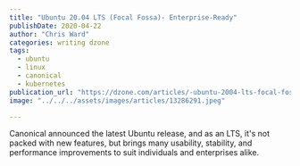 ```yaml
---
title: "Ubuntu 20.04 LTS (Focal Fossa)- Enterprise-Ready"
publishDate: 2020-04-22
author: "Chris Ward"
categories: writing dzone
tags: 
  - ubuntu
  - linux
  - canonical
  - kubernetes
publication_url: "https://dzone.com/articles/-ubuntu-2004-lts-focal-fossa-enterprise-ready"
image: "../../../assets/images/articles/13286291.jpeg"

---
```

Canonical announced the latest Ubuntu release, and as an LTS, it's not packed with new features, but brings many usability, stability, and performance improvements to suit individuals and enterprises alike.

